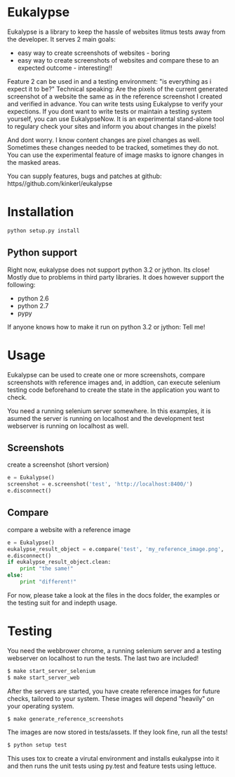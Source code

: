 Eukalypse
===========

Eukalypse is a library to keep the hassle of websites litmus tests away from the developer. It serves 2 main goals:

* easy way to create screenshots of websites - boring
* easy way to create screenshots of websites and compare these to an expected outcome - interesting!! 

Feature 2 can be used in and a testing environment: "is everything as i expect it to be?"
Technical speaking: Are the pixels of the current generated screenshot of a website the same as in the reference screenshot I created and verified in advance.
You can write tests using Eukalypse to verify your expections.
If you dont want to write tests or maintain a testing system yourself, you can use EukalypseNow. 
It is an experimental stand-alone tool to regulary check your sites and inform you about changes in the pixels!

And dont worry. I know content changes are pixel changes as well. Sometimes these changes needed to be tracked, sometimes they do not.
You can use the experimental feature of image masks to ignore changes in the masked areas.

You can supply features, bugs and patches at github: https//github.com/kinkerl/eukalypse


Installation
============

```python
python setup.py install
```


Python support
--------------

Right now, eukalypse does not support python 3.2 or jython. Its close! Mostly due to problems in third party libraries. It does however support the following:

* python 2.6
* python 2.7
* pypy

If anyone knows how to make it run on python 3.2 or jython: Tell me!

Usage
=====

Eukalypse can be used to create one or more screenshots, compare screenshots with reference images and, in addtion, can execute selenium testing code beforehand to create the state in the application you want to check.

You need a running selenium server somewhere. In this examples, it is asumed the server is running on localhost and the development test webserver is running on localhost as well. 

Screenshots
-------------

create a screenshot (short version)
```python
e = Eukalypse()
screenshot = e.screenshot('test', 'http://localhost:8400/')
e.disconnect()
```

Compare 
-----------

compare a website with a reference image
```python
e = Eukalypse()
eukalypse_result_object = e.compare('test', 'my_reference_image.png', 'http://localhost:8400/')
e.disconnect()
if eukalypse_result_object.clean:
    print "the same!"
else:
    print "different!"
```
For now, please take a look at the files in the docs folder, the examples or the testing suit for and indepth usage. 

Testing
==========

You need the webbrower chrome, a running selenium server and a testing webserver on localhost to run the tests. The last two are included! 

```bash
$ make start_server_selenium
$ make start_server_web
```

After the servers are started, you have create reference images for future checks, tailored to your system. These images will depend "heavily" on your operating system.

```bash
$ make generate_reference_screenshots
```

The images are now stored in tests/assets. If they look fine, run all the tests!

```bash
$ python setup test
```

This uses tox to create a virutal environment and installs eukalypse into it and then runs the unit tests using py.test and feature tests using lettuce.
